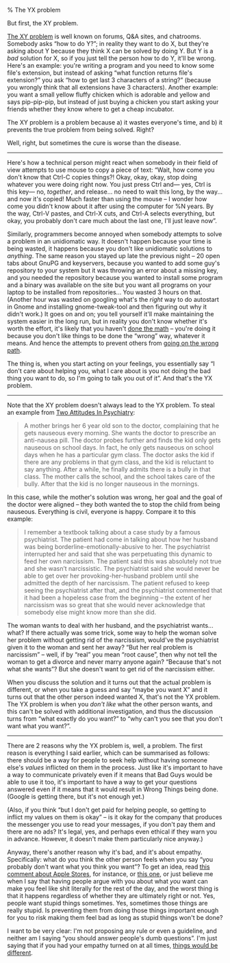 % The YX problem

But first, the XY problem.

[The XY problem](http://xyproblem.info/) is well known on forums, Q&A sites, and chatrooms. Somebody asks “how to do Y?”; in reality they want to do X, but they're asking about Y because they think X can be solved by doing Y. But Y is a *bad* solution for X, so if you just tell the person how to do Y, it'll be wrong. Here's an example: you're writing a program and you need to know some file's extension, but instead of asking “what function returns file's extension?” you ask “how to get last 3 characters of a string?” (because you wrongly think that all extensions have 3 characters). Another example: you want a small yellow fluffy chicken which is adorable and yellow and says pip-pip-pip, but instead of just buying a chicken you start asking your friends whether they know where to get a cheap incubator.

The XY problem is a problem because a) it wastes everyone's time, and b) it prevents the true problem from being solved. Right?

Well, right, but sometimes the cure is worse than the disease.

-----------------------------------------------------------------------------

Here's how a technical person might react when somebody in their field of view attempts to use mouse to copy a piece of text: “Wait, how come you don't know that Ctrl-C copies things?! Okay, okay, okay, stop doing whatever you were doing right now. You just press Ctrl and— yes, Ctrl is this key— no, *together*, and release... no need to wait this long, by the way... and now it's copied! Much faster than using the mouse – I wonder how come you didn't know about it after using the computer for %N years. By the way, Ctrl-V pastes, and Ctrl-X cuts, and Ctrl-A selects everything, but okay, you probably don't care much about the last one, I'll just leave now”.

Similarly, programmers become annoyed when somebody attempts to solve a problem in an unidiomatic way. It doesn't happen because your time is being wasted, it happens because you don't like unidiomatic solutions to *anything*. The same reason you stayed up late the previous night – 20 open tabs about GnuPG and keyservers, because you wanted to add some guy's repository to your system but it was throwing an error about a missing key, and you needed the repository because you wanted to install some program and a binary was available on the site but you want all programs on your laptop to be installed from repositories... You wasted 3 hours on that. (Another hour was wasted on googling what's the *right* way to do autostart in Gnome and installing gnome-tweak-tool and then figuring out why it didn't work.) It goes on and on; you tell yourself it'll make maintaining the system easier in the long run, but in reality you don't know whether it's worth the effort, it's likely that you haven't [done the math][xkcd automation] – you're doing it because you don't like things to be done the “wrong” way, whatever it means. And hence the attempts to prevent others from [going on the wrong path][xkcd XY].

[xkcd automation]: https://xkcd.com/1205/
[xkcd XY]: http://xkcd.com/763/

The thing is, when you start acting on your feelings, you essentially say “I don't care about helping you, what I care about is you not doing the bad thing you want to do, so I'm going to talk you out of it”. And that's the YX problem.

-----------------------------------------------------------------------------

Note that the XY problem doesn't always lead to the YX problem. To steal an example from [Two Attitudes In Psychiatry][SSC attitudes]:

[SSC attitudes]: http://slatestarcodex.com/2016/02/24/two-attitudes-in-psychiatry/

> A mother brings her 6 year old son to the doctor, complaining that he gets nauseous every morning. She wants the doctor to prescribe an anti-nausea pill. The doctor probes further and finds the kid only gets nauseous on school days. In fact, he only gets nauseous on school days when he has a particular gym class. The doctor asks the kid if there are any problems in that gym class, and the kid is reluctant to say anything. After a while, he finally admits there is a bully in that class. The mother calls the school, and the school takes care of the bully. After that the kid is no longer nauseous in the mornings.

In this case, while the mother's solution was wrong, her goal and the goal of the doctor were aligned – they both wanted the to stop the child from being nauseous. Everything is civil, everyone is happy. Compare it to this example:

> I remember a textbook talking about a case study by a famous psychiatrist. The patient had come in talking about how her husband was being borderline-emotionally-abusive to her. The psychiatrist interrupted her and said that she was perpetuating this dynamic to feed her own narcissism. The patient said this was absolutely not true and she wasn’t narcissistic. The psychiatrist said she would never be able to get over her provoking-her-husband problem until she admitted the depth of her narcissism. The patient refused to keep seeing the psychiatrist after that, and the psychiatrist commented that it had been a hopeless case from the beginning – the extent of her narcissism was so great that she would never acknowledge that somebody else might know more than she did.

The woman wants to deal with her husband, and the psychiatrist wants... what? If there actually was some trick, some way to help the woman solve her problem without getting rid of the narcissism, would've the psychiatrist given it to the woman and sent her away? “But her real problem is narcissism” – well, if by “real” you mean “root cause”, then why not tell the woman to get a divorce and never marry anyone again? “Because that's not what she wants”? But she doesn't want to get rid of the narcissism either.

When you discuss the solution and it turns out that the actual problem is different, or when you take a guess and say “maybe you want X” and it turns out that the other person indeed wanted X, that's not the YX problem. The YX problem is when you *don't like* what the other person wants, and this can't be solved with additional investigation, and thus the discussion turns from “what exactly do you want?” to “why can't you see that you don't want what you want?”.

-----------------------------------------------------------------------------

There are 2 reasons why the YX problem is, well, a problem. The first reason is everything I said earlier, which can be summarised as follows: there should be a way for people to seek help without having someone else's *values* inflicted on them in the process. Just like it's important to have a way to communicate privately even if it means that Bad Guys would be able to use it too, it's important to have a way to get your questions answered even if it means that it would result in Wrong Things being done. (Google is getting there, but it's not enough yet.)

(Also, if you think “but I don't get paid for helping people, so getting to inflict my values on them is okay” – is it okay for the company that produces the messenger you use to read your messages, if you don't pay them and there are no ads? It's legal, yes, and perhaps even ethical if they warn you in advance. However, it doesn't make them particularly nice anyway.)

Anyway, there's another reason why it's bad, and it's about empathy. Specifically: what do you think the other person feels when you say “you probably don't want what you think you want”? To get an idea, read [this comment about Apple Stores](https://news.ycombinator.com/item?id=10024518), for instance, or [this one](https://news.ycombinator.com/item?id=9084152), or just believe me when I say that having people argue with you about what *you* want can make you feel like shit literally for the rest of the day, and the worst thing is that it happens regardless of whether they are ultimately right or not. Yes, people want stupid things sometimes. Yes, sometimes those things are really stupid. Is preventing them from doing those things important enough for you to risk making them feel bad as long as stupid things won't be done?

I want to be very clear: I'm not proposing any rule or even a guideline, and neither am I saying “you should answer people's dumb questions”. I'm just saying that if you had your empathy turned on at all times, [things would be different](https://xkcd.com/438/).
